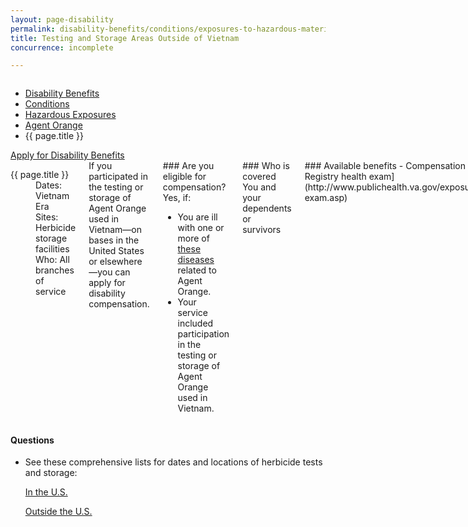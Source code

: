 ```yaml
---
layout: page-disability
permalink: disability-benefits/conditions/exposures-to-hazardous-materials/agent-orange/test-storage/index.html
title: Testing and Storage Areas Outside of Vietnam
concurrence: incomplete

---
```


<div class="splash" markdown="0">
<div class="row" markdown="0">
<div class="small-12 columns" markdown="0">

<ul class="breadcrumbs" role="menubar" aria-label="Primary">
<li class="parent"><a href="{{ site.url }}/disability-benefits/">Disability Benefits</a></li>
<li class="parent"><a href="{{ site.url }}/disability-benefits/conditions/">Conditions</a></li>
<li class="parent"><a href="{{ site.url }}/disability-benefits/conditions/exposures-to-hazardous-materials/">Hazardous Exposures</a></li>
<li class="parent"><a href="{{ site.url }}/disability-benefits/conditions/exposures-to-hazardous-materials/agent-orange/">Agent Orange</a></li>
<li class="active">{{ page.title }}</li>
</ul>

</div>
</div>
</div>

<div class="main" role="main" markdown="0">

<div class="action-bar">
  <div class="row">
    <div class="small-12 columns">
      <a class="usa-button-primary" href="{{ site.url}}/disability-benefits/get/">Apply for Disability Benefits</a>
    </div>
  </div>  
</div>

<div class="section one" markdown="0">
<div class="primary" markdown="0">
<div class="row" markdown="0">
<div class="small-12 medium-8 columns" markdown="0">

<dl class="panel-list plain">
<dt>{{ page.title }}</dt>
<dd>Dates: Vietnam Era</dd>
<dd>Sites: Herbicide storage facilities</dd>
<dd>Who: All branches of service</dd>
</dl>

<div markdown="1">
If you participated in the testing or storage of Agent Orange used in Vietnam—on bases in the United States or elsewhere—you can apply for disability compensation.

</div>

<div class="call-out" markdown="1">
### Are you eligible for compensation?
Yes, if:

- You are ill with one or more of [these diseases](http://www.publichealth.va.gov/exposures/agentorange/conditions/index.asp) related to Agent Orange.
- Your service included participation in the testing or storage of Agent Orange used in Vietnam.
</div>
<div class="call-out" markdown="1">
### Who is covered
You and your dependents or survivors
</div>
<div class="call-out" markdown="1">
### Available benefits
- Compensation 
- Health care 
- An [Agent Orange Registry health exam](http://www.publichealth.va.gov/exposures/agentorange/benefits/registry-exam.asp)
</div>
<div class="call-out" markdown="1">
### How it works
You must prove you were exposed to Agent Orange during your military service to be eligible for service-connection for [diseases](http://www.benefits.va.gov/compensation/claims-postservice-agent_orange.asp#diseases) that VA presumes are related to Agent Orange exposure.  
</div>

</div>


<div class="small-12 medium-4 columns" markdown="0">
<div markdown="1">

<h4 class="highlight">Questions</h4>

<ul class="plain"> 

<li markdown="1">
See these comprehensive lists for dates and locations of herbicide tests and storage:

[In the U.S.](http://www.publichealth.va.gov/exposures/agentorange/locations/tests-storage/usa.asp)

[Outside the U.S.](http://www.publichealth.va.gov/exposures/agentorange/locations/tests-storage/outside-vietnam.asp)
</li>

</ul>

</div>
</div>

</div>

</div>
